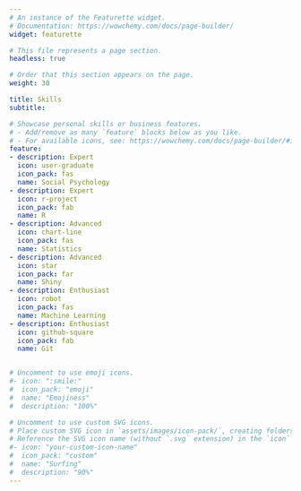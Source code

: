 ```yaml
---
# An instance of the Featurette widget.
# Documentation: https://wowchemy.com/docs/page-builder/
widget: featurette

# This file represents a page section.
headless: true

# Order that this section appears on the page.
weight: 30

title: Skills
subtitle:

# Showcase personal skills or business features.
# - Add/remove as many `feature` blocks below as you like.
# - For available icons, see: https://wowchemy.com/docs/page-builder/#icons
feature:
- description: Expert
  icon: user-graduate
  icon_pack: fas
  name: Social Psychology
- description: Expert
  icon: r-project
  icon_pack: fab
  name: R
- description: Advanced
  icon: chart-line
  icon_pack: fas
  name: Statistics
- description: Advanced
  icon: star
  icon_pack: far
  name: Shiny
- description: Enthusiast
  icon: robot
  icon_pack: fas
  name: Machine Learning
- description: Enthusiast
  icon: github-square
  icon_pack: fab
  name: Git


# Uncomment to use emoji icons.
#- icon: ":smile:"
#  icon_pack: "emoji"
#  name: "Emojiness"
#  description: "100%"  

# Uncomment to use custom SVG icons.
# Place custom SVG icon in `assets/images/icon-pack/`, creating folders if necessary.
# Reference the SVG icon name (without `.svg` extension) in the `icon` field.
#- icon: "your-custom-icon-name"
#  icon_pack: "custom"
#  name: "Surfing"
#  description: "90%"
---
```

